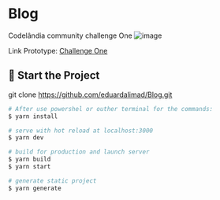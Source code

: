 # Blog
Codelândia community challenge One
![image](https://user-images.githubusercontent.com/99693673/198284389-7522869d-5bcf-4226-8f66-0feec79f218f.png)

Link Prototype: [Challenge One](https://www.figma.com/file/Yb9IBH56g7T1hdIyZ3BMNO/Desafios---Codel%C3%A2ndia?node-id=0%3A1)
## 🚀 Start the Project

git clone https://github.com/eduardalimad/Blog.git

```bash
# After use powershel or outher terminal for the commands:
$ yarn install

# serve with hot reload at localhost:3000
$ yarn dev

# build for production and launch server
$ yarn build
$ yarn start

# generate static project
$ yarn generate
```


